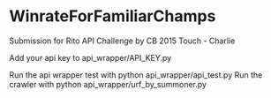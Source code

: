# WinrateForFamiliarChamps
Submission for Rito API Challenge by CB 2015
Touch - Charlie

Add your api key to api_wrapper/API_KEY.py

Run the api wrapper test with python api_wrapper/api_test.py
Run the crawler with python api_wrapper/urf_by_summoner.py
